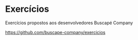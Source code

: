 # Exercícios

Exercícios propostos aos desenvolvedores Buscapé Company

https://github.com/buscape-company/exercicios